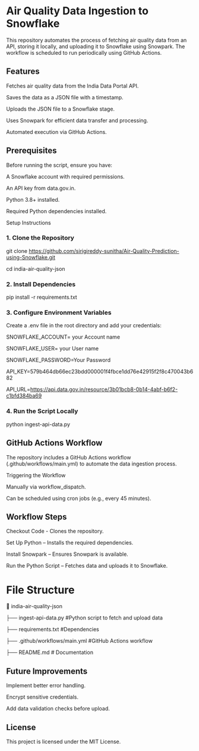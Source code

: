 # Air Quality Data Ingestion to Snowflake

This repository automates the process of fetching air quality data from an API, storing it locally, and uploading it to Snowflake using Snowpark. The workflow is scheduled to run periodically using GitHub Actions.

## Features

Fetches air quality data from the India Data Portal API.

Saves the data as a JSON file with a timestamp.

Uploads the JSON file to a Snowflake stage.

Uses Snowpark for efficient data transfer and processing.

Automated execution via GitHub Actions.

## Prerequisites

Before running the script, ensure you have:

A Snowflake account with required permissions.

An API key from data.gov.in.

Python 3.8+ installed.

Required Python dependencies installed.

Setup Instructions

### 1. Clone the Repository

git clone https://github.com/sirigireddy-sunitha/Air-Quality-Prediction-using-Snowflake.git

cd india-air-quality-json

### 2. Install Dependencies

pip install -r requirements.txt

### 3. Configure Environment Variables

Create a .env file in the root directory and add your credentials:

SNOWFLAKE_ACCOUNT= your Account name

SNOWFLAKE_USER= your User name

SNOWFLAKE_PASSWORD=Your Password

API_KEY=579b464db66ec23bdd000001f4fbce1dd76e42915f2f8c470043b682

API_URL=https://api.data.gov.in/resource/3b01bcb8-0b14-4abf-b6f2-c1bfd384ba69

### 4. Run the Script Locally

python ingest-api-data.py

## GitHub Actions Workflow

The repository includes a GitHub Actions workflow (.github/workflows/main.yml) to automate the data ingestion process.

Triggering the Workflow

Manually via workflow_dispatch.

Can be scheduled using cron jobs (e.g., every 45 minutes).

## Workflow Steps

Checkout Code - Clones the repository.

Set Up Python – Installs the required dependencies.

Install Snowpark – Ensures Snowpark is available.

Run the Python Script – Fetches data and uploads it to Snowflake.

# File Structure

📂 india-air-quality-json
 
├── ingest-api-data.py #Python script to fetch and upload data

├── requirements.txt   #Dependencies

├── .github/workflows/main.yml #GitHub Actions workflow

├── README.md            # Documentation



## Future Improvements

Implement better error handling.

Encrypt sensitive credentials.

Add data validation checks before upload.

## License

This project is licensed under the MIT License.
